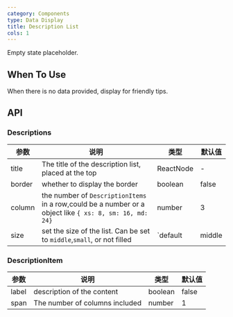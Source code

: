 ```yaml
---
category: Components
type: Data Display
title: Description List
cols: 1
---
```


Empty state placeholder.

## When To Use

When there is no data provided, display for friendly tips.

## API

### Descriptions

| 参数 | 说明 | 类型 | 默认值 |
| --- | --- | --- | --- |
| title | The title of the description list, placed at the top | ReactNode | - |
| border | whether to display the border | boolean  | false |
| column | the number of `DescriptionItems` in a row,could be a number or a object like `{ xs: 8, sm: 16, md: 24}` | number  | 3 |
| size | set the size of the list. Can be set to `middle`,`small`, or not filled | `default | middle | small` | false |

### DescriptionItem

| 参数 | 说明 | 类型 | 默认值 |
| --- | --- | --- | --- |
| label | description of the content | boolean  | false |
| span  | The number of columns included | number  | 1 |

